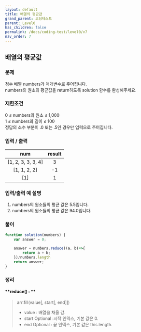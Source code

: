 ```yaml
---
layout: default
title: 배열의 평균값
grand_parent: 코딩테스트
parent: Level0
has_children: false
permalink: /docs/coding-test/level0/v7
nav_order: 7
---
```



## **배열의 평균값** 

### **문제** 

정수 배열 numbers가 매개변수로 주어집니다.  
numbers의 원소의 평균값을 return하도록 solution 함수를 완성해주세요.

### **제한조건**

0 ≤ numbers의 원소 ≤ 1,000  
1 ≤ numbers의 길이 ≤ 100  
정답의 소수 부분이 .0 또는 .5인 경우만 입력으로 주어집니다.

### **입력 / 출력**

|num                   |result            |  
|:--------------------:|:----------------:|
|[1, 2, 3, 3, 3, 4]    |3                 |
|[1, 1, 2, 2]          |-1                |
|[1]                   |1                 |

### **입력/출력 예 설명**
1. numbers의 원소들의 평균 값은 5.5입니다.
2. numbers의 원소들의 평균 값은 94.0입니다.


### **풀이**

```js
function solution(numbers) {
    var answer = 0;
    
    answer = numbers.reduce((a, b)=>{
        return a + b;
    })/numbers.length
    return answer;
}
```



### **정리**

#### **reduce() : **
> arr.fill(value[, start[, end]])
> - value : 배열을 채울 값.
> - start Optional :시작 인덱스, 기본 값은 0.
> - end Optional : 끝 인덱스, 기본 값은 this.length.
